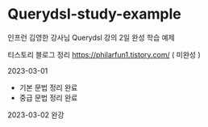 # Querydsl-study-example
인프런 김영한 강사님 Querydsl 강의 2일 완성 학습 예제

티스토리 블로그 정리 
https://philarfun1.tistory.com/ ( 미완성 )

2023-03-01 
- 기본 문법 정리 완료
- 중급 문법 정리 완료

2023-03-02 완강

